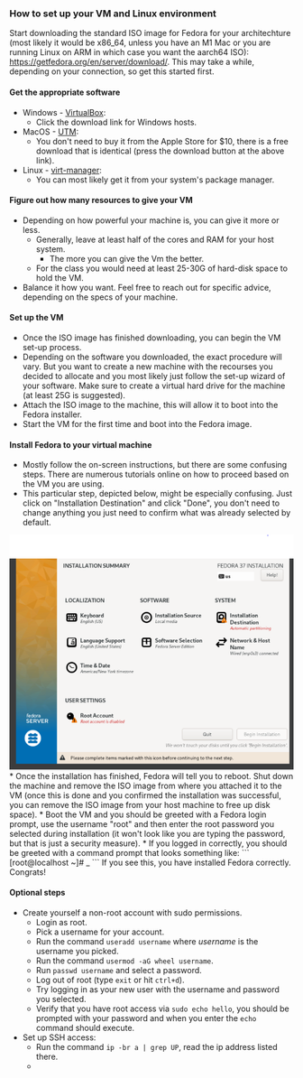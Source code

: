 ### How to set up your VM and Linux environment
Start downloading the standard ISO image for Fedora for your architechture (most likely it would be x86_64, unless you have an M1 Mac or you are running Linux on ARM in which case you want the aarch64 ISO): <https://getfedora.org/en/server/download/>. This may take a while, depending on your connection, so get this started first.

#### Get the appropriate software
* Windows - [VirtualBox](https://www.virtualbox.org/wiki/Downloads):
  * Click the download link for Windows hosts.
* MacOS - [UTM](https://mac.getutm.app/):
  * You don't need to buy it from the Apple Store for $10, there is a free download that is identical (press the download button at the above link).
* Linux - [virt-manager](https://virt-manager.org/):
  * You can most likely get it from your system's package manager.

#### Figure out how many resources to give your VM
* Depending on how powerful your machine is, you can give it more or less.
  * Generally, leave at least half of the cores and RAM for your host system.
    * The more you can give the Vm the better.
  * For the class you would need at least 25-30G of hard-disk space to hold the VM.
* Balance it how you want. Feel free to reach out for specific advice, depending on the specs of your machine.

#### Set up the VM
* Once the ISO image has finished downloading, you can begin the VM set-up process.
* Depending on the software you downloaded, the exact procedure will vary. But you want to create a new machine with the recourses you decided to allocate and you most likely just follow the set-up wizard of your software. Make sure to create a virtual hard drive for the machine (at least 25G is suggested).
* Attach the ISO image to the machine, this will allow it to boot into the Fedora installer.
* Start the VM for the first time and boot into the Fedora image.

#### Install Fedora to your virtual machine
* Mostly follow the on-screen instructions, but there are some confusing steps. There are numerous tutorials online on how to proceed based on the VM you are using.
* This particular step, depicted below, might be especially confusing. Just click on "Installation Destination" and click "Done", you don't need to change anything you just need to confirm what was already selected by default.
<div id="confusion">
<img alt="fedora confusion image" src="images/fedora_confusion.png">
</img>
</div>
* Once the installation has finished, Fedora will tell you to reboot. Shut down the machine and remove the ISO image from where you attached it to the VM (once this is done and you confirmed the installation was successful, you can remove the ISO image from your host machine to free up disk space).
* Boot the VM and you should be greeted with a Fedora login prompt, use the username "root" and then enter the root password you selected during installation (it won't look like you are typing the password, but that is just a security measure).
* If you logged in correctly, you should be greeted with a command prompt that looks something like:
```
[root@localhost ~]# _
``` 
If you see this, you have installed Fedora correctly. Congrats!

#### Optional steps
* Create yourself a non-root account with sudo permissions.
  * Login as root.
  * Pick a username for your account.  
  * Run the command `useradd username` where *username* is the username you picked.
  * Run the command `usermod -aG wheel username`.
  * Run `passwd username` and select a password.
  * Log out of root (type `exit` or hit `ctrl+d`).
  * Try logging in as your new user with the username and password you selected.
  * Verify that you have root access via `sudo echo hello`, you should be prompted with your password and when you enter the `echo` command should execute.
* Set up SSH access:
  * Run the command `ip -br a | grep UP`, read the ip address listed there.
  * 
